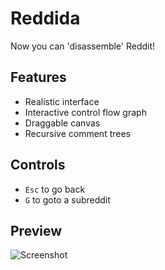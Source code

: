 # Reddida

 Now you can 'disassemble' Reddit!

## Features

- Realistic interface
- Interactive control flow graph
- Draggable canvas
- Recursive comment trees

## Controls
- `Esc` to go back
- `G` to goto a subreddit

## Preview

![Screenshot](https://raw.githubusercontent.com/kokseen1/Reddida/main/sample.png)

